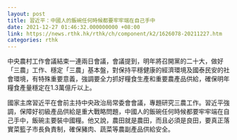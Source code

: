 ```yaml
---
layout: post
title: 習近平：中國人的飯碗任何時候都要牢牢端在自己手中
date: 2021-12-27 01:46:32.000000000 +08:00
link: https://news.rthk.hk/rthk/ch/component/k2/1626078-20211227.htm
categories: rthk
---
```


中央農村工作會議結束一連兩日會議，會議提到，明年將召開黨的二十大，做好「三農」工作、穩定「三農」基本盤，對保持平穩健康的經濟環境及國泰民安的社會環境，有特殊重要意義，強調要全力抓好糧食生產和重要農產品供給，確保明年糧食產量穩定在1.3萬億斤以上。

國家主席習近平在會前主持中央政治局常委會會議，專題研究三農工作。習近平強調，保障好初級產品供給是重大戰略問題，中國人的飯碗任何時候都要牢牢端在自己手中，飯碗主要裝中國糧。他又說，農田就是農田，而且必須是良田，要真正落實菜籃子市長負責制，確保豬肉、蔬菜等農副產品供給安全。
